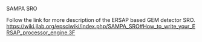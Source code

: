 SAMPA SRO

Follow the link for more description of the ERSAP based GEM detector SRO.
https://wiki.jlab.org/epsciwiki/index.php/SAMPA_SRO#How_to_write_your_ERSAP_processor_engine.3F
